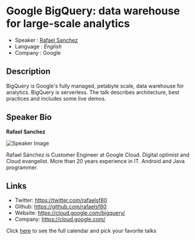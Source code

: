 Google BigQuery: data warehouse for large-scale analytics
===================================

* Speaker : [Rafael Sanchez](https://twitter.com/rafaelsf80)
* Language : *English*
* Company : Google

Description
-----------

BigQuery is Google's fully managed, petabyte scale, data warehouse for analytics. BigQuery is serverless. The talk describes architecture, best practices and includes some live demos.

Speaker Bio
-----------

**Rafael Sanchez**

![Speaker Image](https://avatars2.githubusercontent.com/u/2728163?v=4&s=460)

Rafael Sánchez is Customer Engineer at Google Cloud. Digital optimist and Cloud evangelist. More than 20 years experience in IT. Android and Java programmer.

Links
-----

* Twitter: https://twitter.com/rafaelsf80
* Github: https://github.com/rafaelsf80
* Website: https://cloud.google.com/bigquery/
* Company: https://cloud.google.com/

Click [here][1] to see the full calendar and pick your favorite talks

[1]: https://pixels.camp/schedule/
